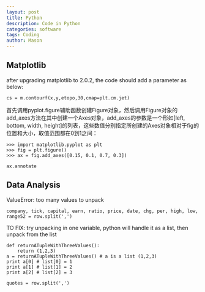 ```yaml
---
layout: post
title: Python
description: Code in Python
categories: software
tags: Coding
author: Mason
---
```


## Matplotlib

after upgrading matplotlib to 2.0.2, the code should add a parameter as below:

```
cs = m.contourf(x,y,etopo,30,cmap=plt.cm.jet)
```

首先调用pyplot.figure辅助函数创建Figure对象，然后调用Figure对象的add_axes方法在其中创建一个Axes对象，add_axes的参数是一个形如[left, bottom, width, height]的列表，这些数值分别指定所创建的Axes对象相对于fig的位置和大小，取值范围都在0到1之间：

```
>>> import matplotlib.pyplot as plt
>>> fig = plt.figure()
>>> ax = fig.add_axes([0.15, 0.1, 0.7, 0.3])

ax.annotate
```

## Data Analysis

ValueError: too many values to unpack

```
company, tick, capital, earn, ratio, price, date, chg, per, high, low, range52 = row.split(',')
```

TO FIX: try unpacking in one variable, python will handle it as a list, then unpack from the list

```
def returnATupleWithThreeValues():
    return (1,2,3)
a = returnATupleWithThreeValues() # a is a list (1,2,3)
print a[0] # list[0] = 1
print a[1] # list[1] = 2
print a[2] # list[2] = 3
```

```
quotes = row.split(',')
```
